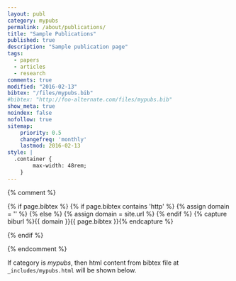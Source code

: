 ```yaml
---
layout: publ
category: mypubs
permalink: /about/publications/
title: "Sample Publications"
published: true
description: "Sample publication page"
tags:
  - papers
  - articles
  - research
comments: true
modified: "2016-02-13"
bibtex: "/files/mypubs.bib"
#bibtex: "http://foo-alternate.com/files/mypubs.bib"
show_meta: true
noindex: false
nofollow: true
sitemap:
    priority: 0.5
    changefreq: 'monthly'
    lastmod: 2016-02-13
style: |
  .container {
        max-width: 48rem;
    }
---
```


{% comment %}
<!-- bibbase.org should work with following code unless you are hosting domain over https. -->

{% if page.bibtex %}
 {% if page.bibtex contains 'http' %}
  {% assign domain = '' %}
  {% else %}
  {% assign domain = site.url %}
 {% endif %}
 {% capture biburl %}{{ domain }}{{ page.bibtex }}{% endcapture %}
<script src="http://bibbase.org/show?bib={{ biburl | cgi_escape }}&amp;jsonp=1&amp;authorFirst=1"></script>
{% endif %}

{% endcomment %}

If category is *mypubs*, then html content from bibtex file at `_includes/mypubs.html` will be shown below.
